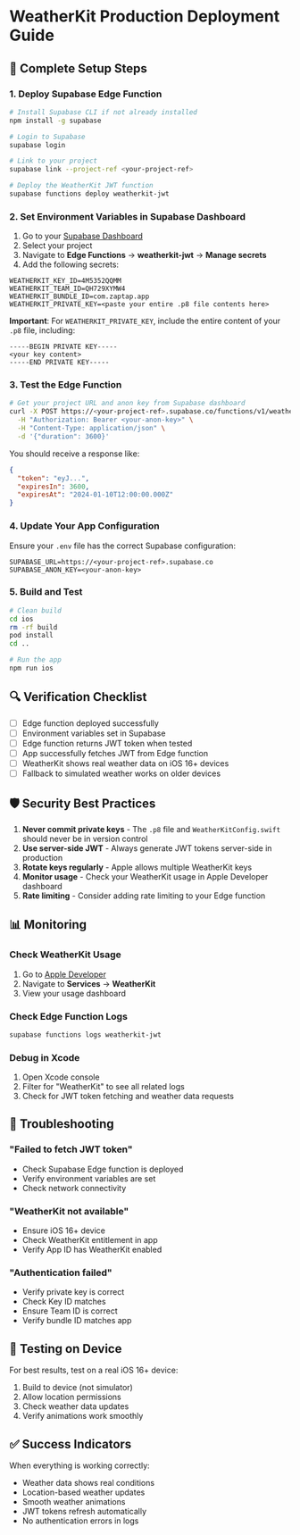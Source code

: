 # WeatherKit Production Deployment Guide

## 🚀 Complete Setup Steps

### 1. Deploy Supabase Edge Function

```bash
# Install Supabase CLI if not already installed
npm install -g supabase

# Login to Supabase
supabase login

# Link to your project
supabase link --project-ref <your-project-ref>

# Deploy the WeatherKit JWT function
supabase functions deploy weatherkit-jwt
```

### 2. Set Environment Variables in Supabase Dashboard

1. Go to your [Supabase Dashboard](https://app.supabase.com)
2. Select your project
3. Navigate to **Edge Functions** → **weatherkit-jwt** → **Manage secrets**
4. Add the following secrets:

```
WEATHERKIT_KEY_ID=4M5352QQMM
WEATHERKIT_TEAM_ID=QH729XYMW4
WEATHERKIT_BUNDLE_ID=com.zaptap.app
WEATHERKIT_PRIVATE_KEY=<paste your entire .p8 file contents here>
```

**Important**: For `WEATHERKIT_PRIVATE_KEY`, include the entire content of your `.p8` file, including:
```
-----BEGIN PRIVATE KEY-----
<your key content>
-----END PRIVATE KEY-----
```

### 3. Test the Edge Function

```bash
# Get your project URL and anon key from Supabase dashboard
curl -X POST https://<your-project-ref>.supabase.co/functions/v1/weatherkit-jwt \
  -H "Authorization: Bearer <your-anon-key>" \
  -H "Content-Type: application/json" \
  -d '{"duration": 3600}'
```

You should receive a response like:
```json
{
  "token": "eyJ...",
  "expiresIn": 3600,
  "expiresAt": "2024-01-10T12:00:00.000Z"
}
```

### 4. Update Your App Configuration

Ensure your `.env` file has the correct Supabase configuration:
```
SUPABASE_URL=https://<your-project-ref>.supabase.co
SUPABASE_ANON_KEY=<your-anon-key>
```

### 5. Build and Test

```bash
# Clean build
cd ios
rm -rf build
pod install
cd ..

# Run the app
npm run ios
```

## 🔍 Verification Checklist

- [ ] Edge function deployed successfully
- [ ] Environment variables set in Supabase
- [ ] Edge function returns JWT token when tested
- [ ] App successfully fetches JWT from Edge function
- [ ] WeatherKit shows real weather data on iOS 16+ devices
- [ ] Fallback to simulated weather works on older devices

## 🛡️ Security Best Practices

1. **Never commit private keys** - The `.p8` file and `WeatherKitConfig.swift` should never be in version control
2. **Use server-side JWT** - Always generate JWT tokens server-side in production
3. **Rotate keys regularly** - Apple allows multiple WeatherKit keys
4. **Monitor usage** - Check your WeatherKit usage in Apple Developer dashboard
5. **Rate limiting** - Consider adding rate limiting to your Edge function

## 📊 Monitoring

### Check WeatherKit Usage
1. Go to [Apple Developer](https://developer.apple.com)
2. Navigate to **Services** → **WeatherKit**
3. View your usage dashboard

### Check Edge Function Logs
```bash
supabase functions logs weatherkit-jwt
```

### Debug in Xcode
1. Open Xcode console
2. Filter for "WeatherKit" to see all related logs
3. Check for JWT token fetching and weather data requests

## 🚨 Troubleshooting

### "Failed to fetch JWT token"
- Check Supabase Edge function is deployed
- Verify environment variables are set
- Check network connectivity

### "WeatherKit not available"
- Ensure iOS 16+ device
- Check WeatherKit entitlement in app
- Verify App ID has WeatherKit enabled

### "Authentication failed"
- Verify private key is correct
- Check Key ID matches
- Ensure Team ID is correct
- Verify bundle ID matches app

## 📱 Testing on Device

For best results, test on a real iOS 16+ device:
1. Build to device (not simulator)
2. Allow location permissions
3. Check weather data updates
4. Verify animations work smoothly

## ✅ Success Indicators

When everything is working correctly:
- Weather data shows real conditions
- Location-based weather updates
- Smooth weather animations
- JWT tokens refresh automatically
- No authentication errors in logs